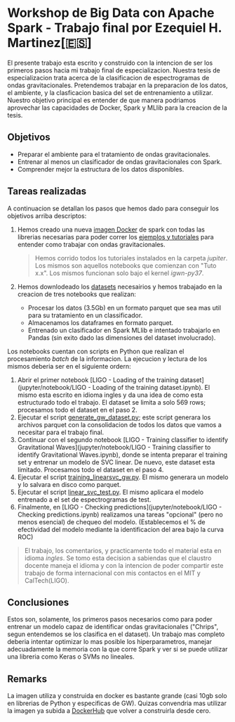# Workshop de Big Data con Apache Spark - Trabajo final por Ezequiel H. Martinez[🇪🇸]

El presente trabajo esta escrito y construido con la intencion de ser los primeros pasos hacia mi trabajo final de especializacion. Nuestra tesis de especializacion trata acerca de la clasificacion de espectrogramas de ondas gravitacionales. Pretendemos trabajar en la preparacion de los datos, el ambiente, y la clasficacion basica del set de entrenamiento a utilizar. Nuestro objetivo principal es entender de que manera podriamos aprovechar las capacidades de Docker, Spark y MLlib para la creacion de la tesis.

## Objetivos

* Preparar el ambiente para el tratamiento de ondas gravitacionales.
* Entrenar al menos un clasificador de ondas gravitacionales con Spark.
* Comprender mejor la estructura de los datos disponibles.

## Tareas realizadas

A continuacion se detallan los pasos que hemos dado para conseguir los objetivos arriba descriptos:

1. Hemos creado una nueva [imagen Docker](spark/Dockerfile) de spark con todas las librerias necesarias para poder correr los [ejemplos y tutoriales](jupyter/) para entender como trabajar con ondas gravitacionales. 
    > Hemos corrido todos los tutoriales instalados en la carpeta *jupiter*. Los mismos son aquellos notebooks que comienzan con "Tuto x.x". Los mismos funcionan solo bajo el kernel *igwn-py37*.
2. Hemos downlodeado los [datasets](https://zenodo.org/record/1486046#.XrLYbi-ZMSQ) necesairios y hemos trabajado en la creacion de tres notebooks que realizan:

    * Procesar los datos (3.5Gb) en un formato parquet que sea mas util para su tratamiento en un classificador.
    * Almacenamos los dataframes en formato parquet.
    * Entrenado un clasificador en Spark MLlib e intentado trabajarlo en Pandas (sin exito dado las dimensiones del dataset involucrado).

Los notebooks cuentan con scripts en Python que realizan el procesamiento *batch* de la informacion. La ejecucion y lectura de los mismos deberia ser en el siguiente ordern:

1. Abrir el primer notebook [LIGO - Loading of the training dataset](jupyter/notebook/LIGO - Loading of the training dataset.ipynb). El mismo esta escrito en idioma ingles y da una idea de como esta estructurado todo el trabajo. El dataset se limita a solo 569 rows; procesamos todo el dataset en el paso 2.
2. Ejecutar el script [generate_gw_dataset.py](code/gw/generate_gw_dataset.py); este script generara los archivos parquet con la consolidacion de todos los datos que vamos a necesitar para el trabajo final.
3. Continuar con el segundo notebook [LIGO - Training classifier to identify Gravitational Waves](jupyter/notebook/LIGO - Training classifier to identify Gravitational Waves.ipynb), donde se intenta preparar el training set y entrenar un modelo de SVC linear. De nuevo, este dataset esta limitado. Procesamos todo el dataset en el paso 4.
4. Ejecutar el script [training_linearsvc_gw.py](code/gw/training_linearsvc_gw.py). El mismo generara un modelo y lo salvara en disco como parquet.
5. Ejecutar el script [linear_svc_test.py](code/gw/linearsvc_test.py). El mismo aplicara el modelo entrenado a el set de espectrogramas de test.
6. Finalmente, en [LIGO - Checking predictions](jupyter/notebook/LIGO - Checking predictions.ipynb) realizamos una tareas "opcional" (pero no menos esencial) de chequeo del modelo. (Establecemos el % de efectividad del modelo mediante la identificacion del area bajo la curva ROC)

> El trabajo, los comentarios, y practicamente todo el material esta en idioma *ingles*. Se tomo esta decision a sabiendas que el claustro docente maneja el idioma y con la intencion de poder compartir este trabajo de forma internacional con mis contactos en el MIT y CalTech(LIGO).

## Conclusiones

Estos son, solamente, los primeros pasos necesarios como para poder entrenar un modelo capaz de identificar ondas gravitacionales ("Chrips", segun entendemos se los clasifica en el dataset). Un trabajo mas completo deberia intentar optimizar lo mas posible los hiperparametros, manejar adecuadamente la memoria con la que corre Spark y ver si se puede utilizar una libreria como Keras o SVMs no lineales.

## Remarks
La imagen utiliza y construida en docker es bastante grande (casi 10gb solo en librerias de Python y especificas de GW). Quizas convendria mas utilizar la imagen ya subida a [DockerHub](https://hub.docker.com/repository/docker/hernanemartinez/spark-igwn) que volver a construirla desde cero. 


